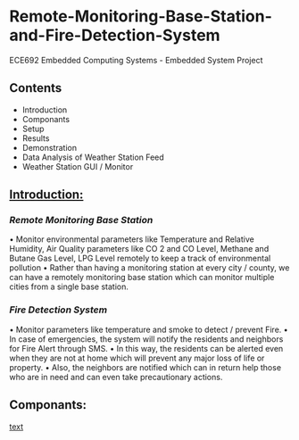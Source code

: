 # Remote-Monitoring-Base-Station-and-Fire-Detection-System
ECE692 Embedded Computing Systems - Embedded System Project

## Contents
* Introduction
* Componants
* Setup
* Results
* Demonstration
* Data Analysis of Weather Station Feed
* Weather Station GUI / Monitor


## <ins>**Introduction:**</ins>
### _Remote Monitoring Base Station_
• Monitor environmental parameters like Temperature and
Relative Humidity, Air Quality parameters like CO 2 and CO
Level, Methane and Butane Gas Level, LPG Level remotely to
keep a track of environmental pollution
• Rather than having a monitoring station at every city / county,
we can have a remotely monitoring base station which can
monitor multiple cities from a single base station.

### _Fire Detection System_
• Monitor parameters like temperature and smoke to detect /
prevent Fire.
• In case of emergencies, the system will notify the residents and
neighbors for Fire Alert through SMS.
• In this way, the residents can be alerted even when they are not
at home which will prevent any major loss of life or property.
• Also, the neighbors are notified which can in return help those
who are in need and can even take precautionary actions.

## **Componants:**
<ins> text </ins>
